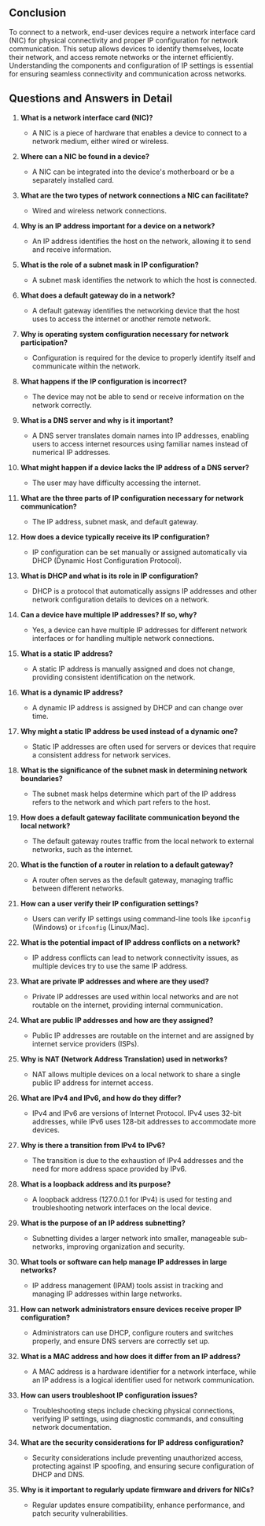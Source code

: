 ## Conclusion

To connect to a network, end-user devices require a network interface card (NIC) for physical connectivity and proper IP configuration for network communication. This setup allows devices to identify themselves, locate their network, and access remote networks or the internet efficiently. Understanding the components and configuration of IP settings is essential for ensuring seamless connectivity and communication across networks.

## Questions and Answers in Detail

1. **What is a network interface card (NIC)?**
   - A NIC is a piece of hardware that enables a device to connect to a network medium, either wired or wireless.

2. **Where can a NIC be found in a device?**
   - A NIC can be integrated into the device's motherboard or be a separately installed card.

3. **What are the two types of network connections a NIC can facilitate?**
   - Wired and wireless network connections.

4. **Why is an IP address important for a device on a network?**
   - An IP address identifies the host on the network, allowing it to send and receive information.

5. **What is the role of a subnet mask in IP configuration?**
   - A subnet mask identifies the network to which the host is connected.

6. **What does a default gateway do in a network?**
   - A default gateway identifies the networking device that the host uses to access the internet or another remote network.

7. **Why is operating system configuration necessary for network participation?**
   - Configuration is required for the device to properly identify itself and communicate within the network.

8. **What happens if the IP configuration is incorrect?**
   - The device may not be able to send or receive information on the network correctly.

9. **What is a DNS server and why is it important?**
   - A DNS server translates domain names into IP addresses, enabling users to access internet resources using familiar names instead of numerical IP addresses.

10. **What might happen if a device lacks the IP address of a DNS server?**
    - The user may have difficulty accessing the internet.

11. **What are the three parts of IP configuration necessary for network communication?**
    - The IP address, subnet mask, and default gateway.

12. **How does a device typically receive its IP configuration?**
    - IP configuration can be set manually or assigned automatically via DHCP (Dynamic Host Configuration Protocol).

13. **What is DHCP and what is its role in IP configuration?**
    - DHCP is a protocol that automatically assigns IP addresses and other network configuration details to devices on a network.

14. **Can a device have multiple IP addresses? If so, why?**
    - Yes, a device can have multiple IP addresses for different network interfaces or for handling multiple network connections.

15. **What is a static IP address?**
    - A static IP address is manually assigned and does not change, providing consistent identification on the network.

16. **What is a dynamic IP address?**
    - A dynamic IP address is assigned by DHCP and can change over time.

17. **Why might a static IP address be used instead of a dynamic one?**
    - Static IP addresses are often used for servers or devices that require a consistent address for network services.

18. **What is the significance of the subnet mask in determining network boundaries?**
    - The subnet mask helps determine which part of the IP address refers to the network and which part refers to the host.

19. **How does a default gateway facilitate communication beyond the local network?**
    - The default gateway routes traffic from the local network to external networks, such as the internet.

20. **What is the function of a router in relation to a default gateway?**
    - A router often serves as the default gateway, managing traffic between different networks.

21. **How can a user verify their IP configuration settings?**
    - Users can verify IP settings using command-line tools like `ipconfig` (Windows) or `ifconfig` (Linux/Mac).

22. **What is the potential impact of IP address conflicts on a network?**
    - IP address conflicts can lead to network connectivity issues, as multiple devices try to use the same IP address.

23. **What are private IP addresses and where are they used?**
    - Private IP addresses are used within local networks and are not routable on the internet, providing internal communication.

24. **What are public IP addresses and how are they assigned?**
    - Public IP addresses are routable on the internet and are assigned by internet service providers (ISPs).

25. **Why is NAT (Network Address Translation) used in networks?**
    - NAT allows multiple devices on a local network to share a single public IP address for internet access.

26. **What are IPv4 and IPv6, and how do they differ?**
    - IPv4 and IPv6 are versions of Internet Protocol. IPv4 uses 32-bit addresses, while IPv6 uses 128-bit addresses to accommodate more devices.

27. **Why is there a transition from IPv4 to IPv6?**
    - The transition is due to the exhaustion of IPv4 addresses and the need for more address space provided by IPv6.

28. **What is a loopback address and its purpose?**
    - A loopback address (127.0.0.1 for IPv4) is used for testing and troubleshooting network interfaces on the local device.

29. **What is the purpose of an IP address subnetting?**
    - Subnetting divides a larger network into smaller, manageable sub-networks, improving organization and security.

30. **What tools or software can help manage IP addresses in large networks?**
    - IP address management (IPAM) tools assist in tracking and managing IP addresses within large networks.

31. **How can network administrators ensure devices receive proper IP configuration?**
    - Administrators can use DHCP, configure routers and switches properly, and ensure DNS servers are correctly set up.

32. **What is a MAC address and how does it differ from an IP address?**
    - A MAC address is a hardware identifier for a network interface, while an IP address is a logical identifier used for network communication.

33. **How can users troubleshoot IP configuration issues?**
    - Troubleshooting steps include checking physical connections, verifying IP settings, using diagnostic commands, and consulting network documentation.

34. **What are the security considerations for IP address configuration?**
    - Security considerations include preventing unauthorized access, protecting against IP spoofing, and ensuring secure configuration of DHCP and DNS.

35. **Why is it important to regularly update firmware and drivers for NICs?**
    - Regular updates ensure compatibility, enhance performance, and patch security vulnerabilities.
